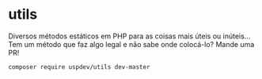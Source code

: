 # utils

Diversos métodos estáticos em PHP para as coisas mais úteis ou inúteis... Tem um método que faz algo legal e não sabe onde colocá-lo? Mande uma PR!

    composer require uspdev/utils dev-master
